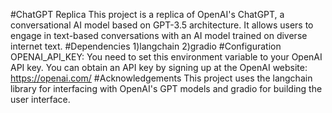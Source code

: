#ChatGPT Replica
This project is a replica of OpenAI's ChatGPT, a conversational AI model based on GPT-3.5 architecture. It allows users to engage in text-based conversations with an AI model trained on diverse internet text.
#Dependencies
1)langchain
2)gradio
#Configuration
OPENAI_API_KEY: You need to set this environment variable to your OpenAI API key. You can obtain an API key by signing up at the OpenAI website: https://openai.com/
#Acknowledgements
This project uses the langchain library for interfacing with OpenAI's GPT models and gradio for building the user interface.
